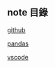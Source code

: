 ## note 目錄
[github](/github/git_note.md)

[pandas](/pandas/pd_note.md)

[vscode](/vscode/vscode_note.md)
